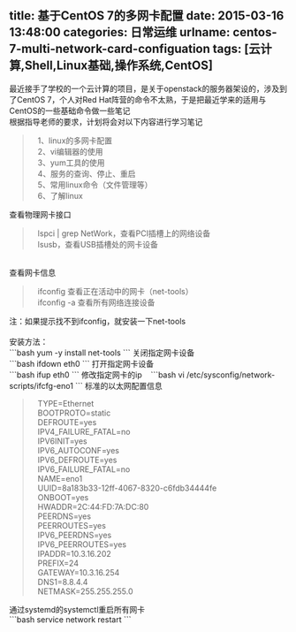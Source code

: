 title: 基于CentOS 7的多网卡配置
date: 2015-03-16 13:48:00
categories: 日常运维
urlname: centos-7-multi-network-card-configuation
tags: [云计算,Shell,Linux基础,操作系统,CentOS]
---
最近接手了学校的一个云计算的项目，是关于openstack的服务器架设的，涉及到了CentOS 7，个人对Red Hat阵营的命令不太熟，于是把最近学来的适用与CentOS的一些基础命令做一些笔记<br />
根据指导老师的要求，计划将会对以下内容进行学习笔记<br />
<blockquote>
	&nbsp; &nbsp;1、linux的多网卡配置<br />
&nbsp; &nbsp;2、vi编辑器的使用<br />
&nbsp; &nbsp;3、yum工具的使用<br />
&nbsp; &nbsp;4、服务的查询、停止、重启<br />
&nbsp; &nbsp;5、常用linux命令（文件管理等）<br />
&nbsp; &nbsp;6、了解linux
</blockquote>
查看物理网卡接口<br />
<blockquote>
	&nbsp; &nbsp;lspci | grep NetWork，查看PCI插槽上的网络设备<br />
&nbsp; &nbsp;lsusb，查看USB插槽处的网卡设备
</blockquote>
<br />
查看网卡信息
<blockquote>
	&nbsp; &nbsp;ifconfig 查看正在活动中的网卡（net-tools）<br />
&nbsp; &nbsp;ifconfig -a 查看所有网络连接设备
</blockquote>
注：如果提示找不到ifconfig，就安装一下net-tools<br />
<!--more--><br />
安装方法：<br />
```bash
   yum -y install net-tools
```
关闭指定网卡设备<br />
```bash
   ifdown eth0
```
打开指定网卡设备<br />
```bash
   ifup eth0
```
修改指定网卡的ip&nbsp; &nbsp;
```bash
vi /etc/sysconfig/network-scripts/ifcfg-eno1
```
标准的以太网配置信息<br />
<blockquote>
	&nbsp; &nbsp;TYPE=Ethernet<br />
&nbsp; &nbsp;BOOTPROTO=static<br />
&nbsp; &nbsp;DEFROUTE=yes<br />
&nbsp; &nbsp;IPV4_FAILURE_FATAL=no<br />
&nbsp; &nbsp;IPV6INIT=yes<br />
&nbsp; &nbsp;IPV6_AUTOCONF=yes<br />
&nbsp; &nbsp;IPV6_DEFROUTE=yes<br />
&nbsp; &nbsp;IPV6_FAILURE_FATAL=no<br />
&nbsp; &nbsp;NAME=eno1<br />
&nbsp; &nbsp;UUID=8a183b33-12ff-4067-8320-c6fdb34444fe<br />
&nbsp; &nbsp;ONBOOT=yes<br />
&nbsp; &nbsp;HWADDR=2C:44:FD:7A:DC:80<br />
&nbsp; &nbsp;PEERDNS=yes<br />
&nbsp; &nbsp;PEERROUTES=yes<br />
&nbsp; &nbsp;IPV6_PEERDNS=yes<br />
&nbsp; &nbsp;IPV6_PEERROUTES=yes<br />
&nbsp; &nbsp;IPADDR=10.3.16.202<br />
&nbsp; &nbsp;PREFIX=24<br />
&nbsp; &nbsp;GATEWAY=10.3.16.254<br />
&nbsp; &nbsp;DNS1=8.8.4.4<br />
&nbsp; &nbsp;NETMASK=255.255.255.0
</blockquote>
通过systemd的systemctl重启所有网卡<br />
```bash
   service network restart
```
<br />
